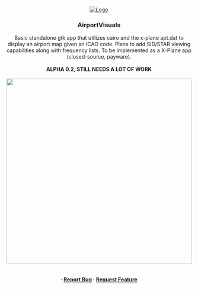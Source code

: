 



<br />
<div align="center">
  <a href="https://github.com/IASXP/AirportVisuals">
    <img src="https://img.icons8.com/?size=128&id=dr5aRtKymdbz&format=png" alt="Logo"/>
  </a>

<h3 align="center">AirportVisuals</h3>

  <p align="center">
    Basic standalone gtk app that utilizes cairo and the x-plane apt.dat to display an airport map given an ICAO code. Plans to add SID/STAR viewing capabilities along with frequency lists. To be implemented as a X-Plane app (closed-source, payware).
    <br />
    <br />
    <b>ALPHA 0.2, STILL NEEDS A LOT OF WORK<b>
      <br />
    <br />
    <a ><img align="center" width="500" src="https://i.ibb.co/94KLjmb/Screenshot-2024-05-29-at-11-15-06-PM.png"></a>
    <br />
    <br />
    <br />
    ·
    <a href="https://github.com/IASXP/AirportVisuals/issues">Report Bug</a>
    ·
    <a href="https://github.com/IASXP/AirportVisuals/issues">Request Feature</a>
  </p>
</div>



